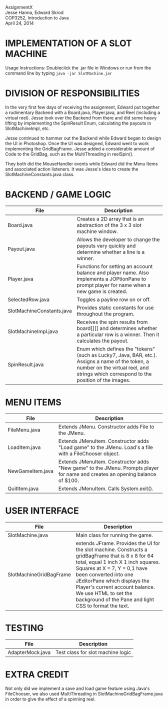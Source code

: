 AssignmentX  
Jesse Hanna, Edward Skrod  
COP3252, Introduction to Java  
April 24, 2014  

#  IMPLEMENTATION OF A SLOT MACHINE
Usage Instructions:   Doubleclick the .jar file in Windows or run from the 
command line by typing `java -jar SlotMachine.jar`

# DIVISION OF RESPONSIBILITIES
In the very first few days of receiving the assignment, Edward put together a 
rudimentary Backend with a Board.java, Player.java, and Reel (including a virtual 
reel).  Jesse took over the Backend from there and did some heavy lifting by 
implementing the SpinResult Enum, calculating the payouts in SlotMachineImpl, etc.  

Jesse continued to hammer out the Backend while Edward began to design the UI
in Photoshop.  Once the UI was designed, Edward went to work implementing the
GridBagFrame.  Jesse added a considerable amount of Code to the GridBag, such
as the MultiThreading in reelSpin().  

They both did the MouseHandler events while Edward did the Menu Items and associated
action listeners.  It was Jesse's idea to create the SlotMachineConstants.java class.  

# BACKEND / GAME LOGIC
File | Description
-----|------------
Board.java | Creates a 2D array that is an abstraction of the 3 x 3 slot machine window. 
Payout.java | Allows the developer to change the payouts very quickly and determine whether a line is a winner.
Player.java | Functions for setting an account balance and player name. Also implements a JOPtionPane to prompt player for name when a new game is created.
SelectedRow.java | Toggles a payline row on or off.
SlotMachineConstants.java | Provides static constants for use throughout the program.
SlotMachineImpl.java | Receives the spin results from board[][] and determines whether a particular row is a winner.  Then it calculates the payout.
SpinResult.java | Enum which defines the "tokens" (such as Lucky7, Java, BAR, etc.). Assigns a name of the token, a number on the virtual reel, and strings which correspond to the position of the images.

# MENU ITEMS
File | Description
-----|------------
FileMenu.java | Extends JMenu.  Constructor adds File to the JMenu.
LoadItem.java | Extends JMenuItem. Constructor adds "Load game" to the JMenu. Load's a file with a FileChooser object.
NewGameItem.java | Extends JMenuItem.  Constructor adds "New game" to the JMenu. Prompts player for name and creates an opening balance of $100.
QuitItem.java | Extends JMenuItem.  Calls System.exit().

# USER INTERFACE
File | Description
-----|------------
SlotMachine.java | Main class for running the game.
SlotMachineGridBagFrame | extends JFrame.  Provides the UI for the slot machine. Constructs a gridBagFrame that is 8 x 8 for 64 total, equal 1 inch X 1 inch squares. Squares at X = 7, Y = 0,1 have been converted into one JEditorPane which displays the Player's current account balance.  We use HTML to set the background of the Pane and light CSS to format the text.

# TESTING
File | Description
-----|------------
AdapterMock.java | Test class for slot machine logic

# EXTRA CREDIT
Not only did we implement a save and load game feature using Java's FileChooser, we also used MultiThreading in SlotMachineGridBagFrame.java in order to give the effect of a spinning reel.
